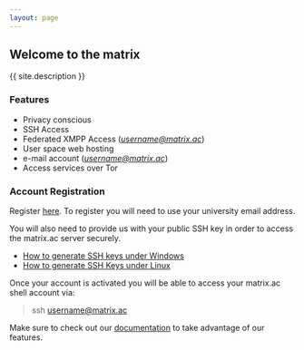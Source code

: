 ```yaml
---
layout: page
---
```

## Welcome to the matrix

{{ site.description }}

### Features
- Privacy conscious
- SSH Access
- Federated XMPP Access (*username@matrix.ac*)
- User space web hosting
- e-mail account (*username@matrix.ac*) 
- Access services over Tor

### Account Registration

Register [here](join). To register you will need to use your university email address. 

You will also need to provide us with your public SSH key in order to access the matrix.ac server securely.

- [How to generate SSH keys under Windows](https://docs.joyent.com/public-cloud/getting-started/ssh-keys/generating-an-ssh-key-manually/manually-generating-your-ssh-key-in-windows)
- [How to generate SSH Keys under Linux](https://help.github.com/articles/generating-ssh-keys/)

Once your account is activated you will be able to access your matrix.ac shell account via:

> ssh username@matrix.ac

Make sure to check out our [documentation](docs) to take advantage of our features.